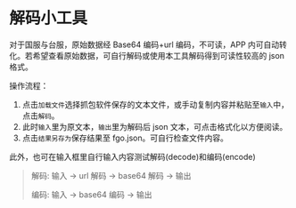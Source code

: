 # 解码小工具

对于国服与台服，原始数据经 Base64 编码+url 编码，不可读，APP 内可自动转化。若希望查看原始数据，可自行解码或使用本工具解码得到可读性较高的 json 格式。

操作流程：

1. 点击`加载文件`选择抓包软件保存的文本文件，或手动复制内容并粘贴至`输入`中，点击`解码`。
2. 此时`输入`里为原文本，`输出`里为解码后 json 文本，可点击格式化以方便阅读。
3. 点击`结果另存为`保存结果至 fgo.json。可自行检查文件内容。

此外，也可在输入框里自行输入内容测试解码(decode)和编码(encode)

> 解码: 输入 -> url 解码 -> base64 解码 -> 输出<br />
>
> 编码: 输入 -> base64 编码 -> 输出

<decoder></decoder>
